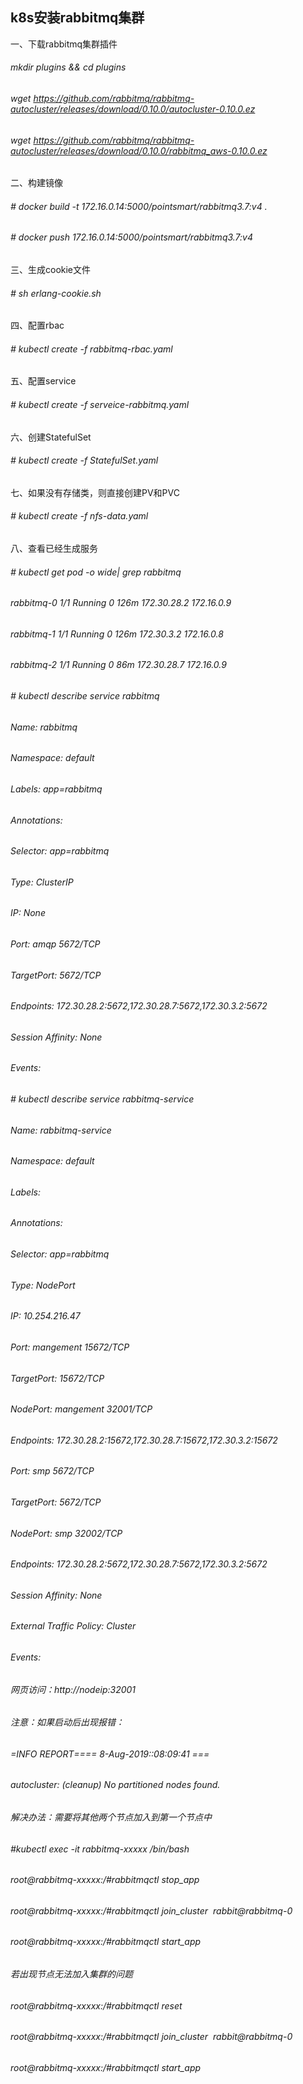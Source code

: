 ## k8s安装rabbitmq集群
一、下载rabbitmq集群插件
###### mkdir plugins && cd plugins
###### wget https://github.com/rabbitmq/rabbitmq-autocluster/releases/download/0.10.0/autocluster-0.10.0.ez
###### wget https://github.com/rabbitmq/rabbitmq-autocluster/releases/download/0.10.0/rabbitmq_aws-0.10.0.ez
二、构建镜像
###### # docker build -t 172.16.0.14:5000/pointsmart/rabbitmq3.7:v4 .
###### # docker push 172.16.0.14:5000/pointsmart/rabbitmq3.7:v4
三、生成cookie文件
###### # sh erlang-cookie.sh
四、配置rbac
###### # kubectl create -f rabbitmq-rbac.yaml
五、配置service
###### # kubectl create -f serveice-rabbitmq.yaml
六、创建StatefulSet
###### # kubectl create -f StatefulSet.yaml
七、如果没有存储类，则直接创建PV和PVC
###### # kubectl create -f nfs-data.yaml
八、查看已经生成服务
###### # kubectl get pod -o wide| grep rabbitmq
###### rabbitmq-0 1/1 Running 0 126m 172.30.28.2 172.16.0.9 <none> <none>
###### rabbitmq-1 1/1 Running 0 126m 172.30.3.2 172.16.0.8 <none> <none>
###### rabbitmq-2 1/1 Running 0 86m 172.30.28.7 172.16.0.9 <none> <none>
###### # kubectl describe service rabbitmq
###### Name: rabbitmq
###### Namespace: default
###### Labels: app=rabbitmq
###### Annotations: <none>
###### Selector: app=rabbitmq
###### Type: ClusterIP
###### IP: None
###### Port: amqp 5672/TCP
###### TargetPort: 5672/TCP
###### Endpoints: 172.30.28.2:5672,172.30.28.7:5672,172.30.3.2:5672
###### Session Affinity: None
###### Events: <none>
###### # kubectl describe service rabbitmq-service
###### Name: rabbitmq-service
###### Namespace: default
###### Labels: <none>
###### Annotations: <none>
###### Selector: app=rabbitmq
###### Type: NodePort
###### IP: 10.254.216.47
###### Port: mangement 15672/TCP
###### TargetPort: 15672/TCP
###### NodePort: mangement 32001/TCP
###### Endpoints: 172.30.28.2:15672,172.30.28.7:15672,172.30.3.2:15672
###### Port: smp 5672/TCP
###### TargetPort: 5672/TCP
###### NodePort: smp 32002/TCP
###### Endpoints: 172.30.28.2:5672,172.30.28.7:5672,172.30.3.2:5672
###### Session Affinity: None
###### External Traffic Policy: Cluster
###### Events: <none>
###### 网页访问：http://nodeip:32001
###### 注意：如果启动后出现报错： 
###### =INFO REPORT==== 8-Aug-2019::08:09:41 ===
###### autocluster: (cleanup) No partitioned nodes found.
###### 解决办法：需要将其他两个节点加入到第一个节点中
###### #kubectl exec -it rabbitmq-xxxxx /bin/bash 
###### root@rabbitmq-xxxxx:/#rabbitmqctl stop_app
###### root@rabbitmq-xxxxx:/#rabbitmqctl join_cluster  rabbit@rabbitmq-0
###### root@rabbitmq-xxxxx:/#rabbitmqctl start_app
###### 若出现节点无法加入集群的问题
###### root@rabbitmq-xxxxx:/#rabbitmqctl reset
###### root@rabbitmq-xxxxx:/#rabbitmqctl join_cluster  rabbit@rabbitmq-0
###### root@rabbitmq-xxxxx:/#rabbitmqctl start_app
